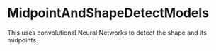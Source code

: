 # MidpointAndShapeDetectModels
This uses convolutional Neural Networks to detect the shape and its midpoints.
